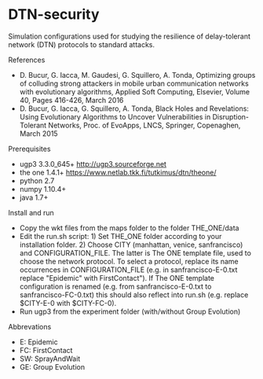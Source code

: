 # DTN-security
Simulation configurations used for studying the resilience of delay-tolerant network (DTN) protocols to standard attacks.

References
- D. Bucur, G. Iacca, M. Gaudesi, G. Squillero, A. Tonda, Optimizing groups of colluding strong attackers in mobile urban communication networks with evolutionary algorithms, Applied Soft Computing, Elsevier, Volume 40, Pages 416-426, March 2016
- D. Bucur, G. Iacca, G. Squillero, A. Tonda, Black Holes and Revelations: Using Evolutionary Algorithms to Uncover Vulnerabilities in Disruption-Tolerant Networks, Proc. of EvoApps, LNCS, Springer, Copenaghen, March 2015

Prerequisites
- ugp3 3.3.0_645+	http://ugp3.sourceforge.net
- the one 1.4.1+	https://www.netlab.tkk.fi/tutkimus/dtn/theone/
- python 2.7
- numpy 1.10.4+
- java 1.7+

Install and run
- Copy the wkt files from the maps folder to the folder THE_ONE/data
- Edit the run.sh script: 1) Set THE_ONE folder according to your installation folder. 2) Choose CITY (manhattan, venice, sanfrancisco) and CONFIGURATION_FILE. The latter is The ONE template file, used to choose the network protocol. To select a protocol, replace its name occurrences in CONFIGURATION_FILE (e.g. in sanfrancisco-E-0.txt replace "Epidemic" with FirstContact"). If The ONE template configuration is renamed (e.g. from sanfrancisco-E-0.txt to sanfrancisco-FC-0.txt) this should also reflect into run.sh (e.g. replace $CITY-E-0 with $CITY-FC-0).
- Run ugp3 from the experiment folder (with/without Group Evolution)

Abbrevations
- E: Epidemic
- FC: FirstContact
- SW: SprayAndWait
- GE: Group Evolution

